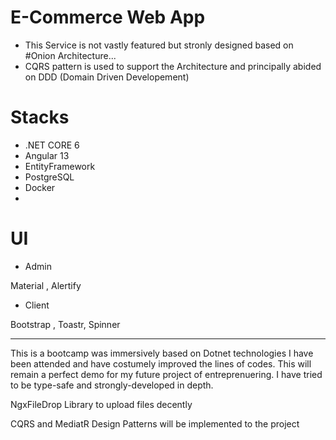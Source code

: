 # E-Commerce Web App 

- This Service is not vastly featured but stronly designed based on #Onion Architecture...
- CQRS pattern is used to support the Architecture and principally abided on DDD (Domain Driven Developement)






# Stacks

- .NET CORE 6 
- Angular 13
- EntityFramework
- PostgreSQL
- Docker
- 

# UI

- Admin

Material , Alertify


- Client

Bootstrap , Toastr, Spinner




----------------------------------------------------------------

This is a bootcamp was immersively based on Dotnet technologies I have been attended and have costumely improved the lines of codes. This will remain a perfect demo 
for my future project of entreprenuering. 
I have tried to be type-safe and strongly-developed in depth.


NgxFileDrop Library to upload files decently 



CQRS and MediatR Design Patterns will be implemented to the project
